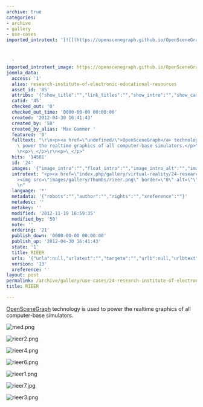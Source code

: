 ```yaml
---
archive: true
categories:
- archive
- gallery
- use-cases
imported_introtext: '[![](https://openscenegraph.github.io/OpenSceneGraphDotComBackup/OpenSceneGraph/www.openscenegraph.com/images/gallery/Thumbs/rieer.png)](https://openscenegraph.github.io/OpenSceneGraphDotComBackup/OpenSceneGraph/www.openscenegraph.com/index.php/gallery/virtual-reality/24-research-institute-of-electronic-educational-resources.html)



  '
imported_introtext_image: https://openscenegraph.github.io/OpenSceneGraphDotComBackup/OpenSceneGraph/www.openscenegraph.com/images/gallery/Thumbs/rieer.png
joomla_data:
  access: '1'
  alias: research-institute-of-electronic-educational-resources
  asset_id: '85'
  attribs: '{"show_title":"","link_titles":"","show_intro":"","show_category":"","link_category":"","show_parent_category":"","link_parent_category":"","show_author":"","link_author":"","show_create_date":"","show_modify_date":"","show_publish_date":"","show_item_navigation":"","show_icons":"","show_print_icon":"","show_email_icon":"","show_vote":"","show_hits":"","show_noauth":"","urls_position":"","alternative_readmore":"","article_layout":"","show_publishing_options":"","show_article_options":"","show_urls_images_backend":"","show_urls_images_frontend":""}'
  catid: '45'
  checked_out: '0'
  checked_out_time: '0000-00-00 00:00:00'
  created: '2012-04-30 16:41:43'
  created_by: '50'
  created_by_alias: 'Max Gammer '
  featured: '0'
  fulltext: "\r\n<p><a href=\"undefined/\">OpenSceneGraph</a> technology is used to\
    \ power the realtime graphics of all computer-base simulators.</p>\r\n<p>{AG}Screenshots/RI{/AG}</p>\r\
    \n<p>\_</p>\r\n<p>\_</p>"
  hits: '14581'
  id: '24'
  images: '{"image_intro":"","float_intro":"","image_intro_alt":"","image_intro_caption":"","image_fulltext":"","float_fulltext":"","image_fulltext_alt":"","image_fulltext_caption":""}'
  introtext: "<p><a href=\"index.php/gallery/virtual-reality/24-research-institute-of-electronic-educational-resources\"\
    ><img src=\"images/gallery/Thumbs/rieer.png\" border=\"0\" alt=\"\" /></a></p>\r\
    \n"
  language: '*'
  metadata: '{"robots":"","author":"","rights":"","xreference":""}'
  metadesc: ''
  metakey: ''
  modified: '2012-11-19 16:59:35'
  modified_by: '50'
  note: ''
  ordering: '21'
  publish_down: '0000-00-00 00:00:00'
  publish_up: '2012-04-30 16:41:43'
  state: '1'
  title: RIEER
  urls: '{"urla":null,"urlatext":"","targeta":"","urlb":null,"urlbtext":"","targetb":"","urlc":null,"urlctext":"","targetc":""}'
  version: '13'
  xreference: ''
layout: post
permalink: /archive/gallery/use-cases/24-research-institute-of-electronic-educational-resources:output_ext
title: RIEER

---
```

[OpenSceneGraph](https://openscenegraph.github.io/OpenSceneGraphDotComBackup/OpenSceneGraph/www.openscenegraph.com/undefined/index.html) technology is used to power the realtime graphics of all computer-base simulators.




![med.png](https://openscenegraph.github.io/OpenSceneGraphDotComBackup/OpenSceneGraph/www.openscenegraph.com/images/gallery/Screenshots/RI/med.png)

![rieer2.png](https://openscenegraph.github.io/OpenSceneGraphDotComBackup/OpenSceneGraph/www.openscenegraph.com/images/gallery/Screenshots/RI/rieer2.png)

![rieer4.png](https://openscenegraph.github.io/OpenSceneGraphDotComBackup/OpenSceneGraph/www.openscenegraph.com/images/gallery/Screenshots/RI/rieer4.png)

![rieer6.png](https://openscenegraph.github.io/OpenSceneGraphDotComBackup/OpenSceneGraph/www.openscenegraph.com/images/gallery/Screenshots/RI/rieer6.png)

![rieer1.png](https://openscenegraph.github.io/OpenSceneGraphDotComBackup/OpenSceneGraph/www.openscenegraph.com/images/gallery/Screenshots/RI/rieer1.png)

![rieer7.jpg](https://openscenegraph.github.io/OpenSceneGraphDotComBackup/OpenSceneGraph/www.openscenegraph.com/images/gallery/Screenshots/RI/rieer7.jpg)

![rieer3.png](https://openscenegraph.github.io/OpenSceneGraphDotComBackup/OpenSceneGraph/www.openscenegraph.com/images/gallery/Screenshots/RI/rieer3.png)




 


 


